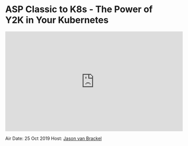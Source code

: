 # ASP Classic to K8s - The Power of Y2K in Your Kubernetes

<iframe width="560" height="315" src="https://www.youtube.com/embed/E91P4xO2vEg" frameborder="0" allow="accelerometer; autoplay; encrypted-media; gyroscope; picture-in-picture" allowfullscreen></iframe>

Air Date: 25 Oct 2019
Host: [Jason van Brackel](twitter.com/jasonvanbrackel)

